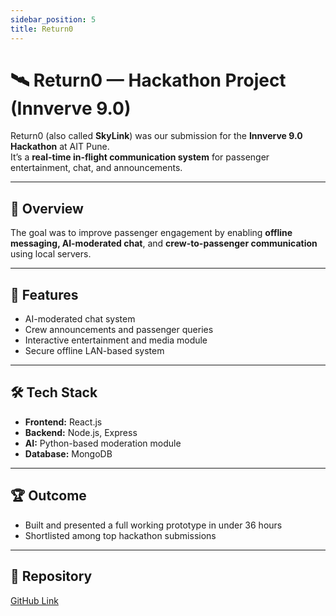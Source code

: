 ```yaml
---
sidebar_position: 5
title: Return0
---
```


# 🛰️ Return0 — Hackathon Project (Innverve 9.0)

Return0 (also called **SkyLink**) was our submission for the **Innverve 9.0 Hackathon** at AIT Pune.  
It’s a **real-time in-flight communication system** for passenger entertainment, chat, and announcements.

---

## 🚀 Overview
The goal was to improve passenger engagement by enabling **offline messaging, AI-moderated chat**, and **crew-to-passenger communication** using local servers.

---

## 🧩 Features
- AI-moderated chat system  
- Crew announcements and passenger queries  
- Interactive entertainment and media module  
- Secure offline LAN-based system  

---

## 🛠️ Tech Stack
- **Frontend:** React.js  
- **Backend:** Node.js, Express  
- **AI:** Python-based moderation module  
- **Database:** MongoDB  

---

## 🏆 Outcome
- Built and presented a full working prototype in under 36 hours  
- Shortlisted among top hackathon submissions  

---

## 🔗 Repository
[GitHub Link](https://github.com/harshitayadavv/Return0)
